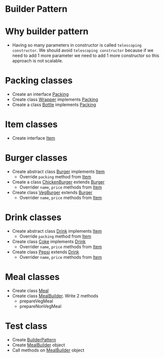 # Builder Pattern
# Why builder pattern
* Having so many parameters in constructor is called `telescoping constructor`. We should avoid `telescoping constructor` because if we need to add 1 more parameter we need to add 1 more constructor so this approach is not scalable.

# Packing classes
* Create an interface [Packing](Packing.java)
* Create class [Wrapper](Wrapper.java) implements [Packing](Packing.java)
* Create a class [Bottle](Bottle.java) implements [Packing](Packing.java)

# Item classes
* Create interface [Item](Item.java)

# Burger classes
* Create abstract class [Burger](Burger.java) implements [Item](Item.java)
	* Override `packing` method from [Item](Item.java)
* Create a class [ChickenBurger](ChickenBurger) extends [Burger](Burger.java)
	* Overrider `name`, `price` methods from [Item](Item.java)
* Create class [VegBurger](VegBurger.java) extends [Burger](Burger.java)
	* Overrider `name`, `price` methods from [Item](Item.java)

# Drink classes
* Create abstract class [Drink](Drink.java) implements [Item](Item.java)
	* Override `packing` method from [Item](Item.java)
* Create class [Coke](Coke.java) implements [Drink](Drink.java)
	* Overrider `name`, `price` methods from [Item](Item.java)
* Create class [Pepsi](Pepsi.java) extends [Drink](Drink.java)
	* Overrider `name`, `price` methods from [Item](Item.java)

# Meal classes
* Create class [Meal](Meal.java)
* Create class [MealBuilder](MealBuilder.java). Write 2 methods
	* prepareVegMeal
	* prepareNonVegMeal

# Test class
* Create [BuilderPattern](BuilderPattern.java)
* Create [MealBuilder](MealBuilder.java) object
* Call methods on [MealBuilder](MealBuilder.java) object